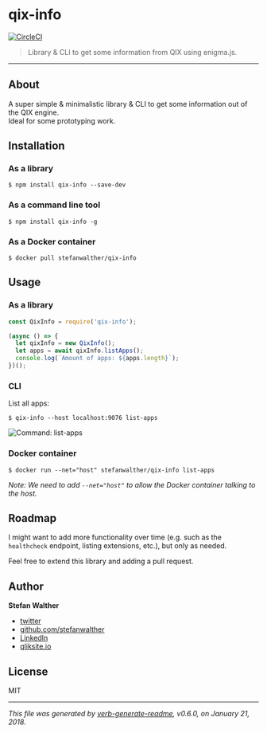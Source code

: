 # qix-info

[![CircleCI](https://circleci.com/gh/stefanwalther/qix-info.svg?style=svg)](https://circleci.com/gh/stefanwalther/qix-info)

> Library & CLI to get some information from QIX using enigma.js.

---

## About

A super simple & minimalistic library & CLI to get some information out of the QIX engine.  
Ideal for some prototyping work.

## Installation

### As a library

```
$ npm install qix-info --save-dev
```

### As a command line tool
```
$ npm install qix-info -g
```

### As a Docker container

```
$ docker pull stefanwalther/qix-info
```

## Usage

### As a library

```js
const QixInfo = require('qix-info');

(async () => {
  let qixInfo = new QixInfo();
  let apps = await qixInfo.listApps();
  console.log(`Amount of apps: ${apps.length}`);
})();
```

### CLI

List all apps:
```
$ qix-info --host localhost:9076 list-apps
```

![Command: list-apps](https://github.com/stefanwalther/qix-info/docs/media/list-apps.gif)

### Docker container

```
$ docker run --net="host" stefanwalther/qix-info list-apps
```

_Note: We need to add `--net="host"` to allow the Docker container talking to the host._

## Roadmap

I might want to add more functionality over time (e.g. such as the `healthcheck` endpoint, listing extensions, etc.), but only as needed.  

Feel free to extend this library and adding a pull request.

## Author
**Stefan Walther**

* [twitter](http://twitter.com/waltherstefan)  
* [github.com/stefanwalther](http://github.com/stefanwalther) 
* [LinkedIn](https://www.linkedin.com/in/stefanwalther/) 
* [qliksite.io](http://qliksite.io)

## License
MIT

***

_This file was generated by [verb-generate-readme](https://github.com/verbose/verb-generate-readme), v0.6.0, on January 21, 2018._

